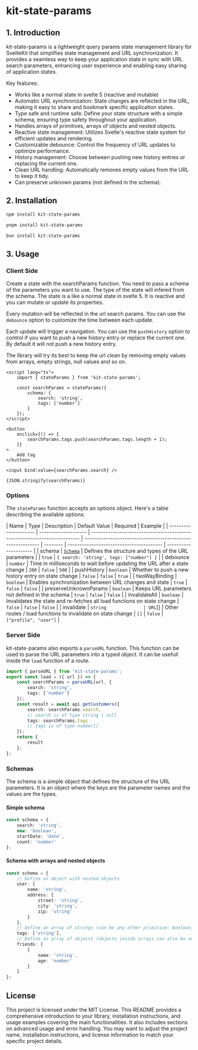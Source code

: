 # kit-state-params

## 1. Introduction

kit-state-params is a lightweight query params state management library for SvelteKit that simplifies state management and URL synchronization. It provides a seamless way to keep your application state in sync with URL search parameters, enhancing user experience and enabling easy sharing of application states.

Key features:

- Works like a normal state in svelte 5 (reactive and mutable)
- Automatic URL synchronization: State changes are reflected in the URL, making it easy to share and bookmark specific application states.
- Type safe and runtime safe: Define your state structure with a simple schema, ensuring type safety throughout your application.
- Handles arrays of primitives, arrays of objects and nested objects.
- Reactive state management: Utilizes Svelte's reactive state system for efficient updates and rendering.
- Customizable debounce: Control the frequency of URL updates to optimize performance.
- History management: Choose between pushing new history entries or replacing the current one.
- Clean URL handling: Automatically removes empty values from the URL to keep it tidy.
- Can preserve unknown params (not defined in the schema).

## 2. Installation

```bash
npm install kit-state-params
```

```bash
pnpm install kit-state-params
```

```bash
bun install kit-state-params
```

## 3. Usage

### Client Side

Create a state with the searchParams function. You need to pass a schema of the parameters you want to use. The type of the state will infered from the schema.
The state is a like a normal state in svelte 5. It is reactive and you can mutate or update its properties.

Every mutation will be reflected in the url search params.
You can use the `debounce` option to customize the time between each update.

Each update will trigger a navigation.
You can use the `pushHistory` option to control if you want to push a new history entry or replace the current one. By default it will not push a new history entry.

The library will try its best to keep the url clean by removing empty values from arrays, empty strings, null values and so on.

```svelte
<script lang="ts">
	import { stateParams } from 'kit-state-params';

	const searchParams = stateParams({
		schema: {
			search: 'string',
			tags: ['number']
		}
	});
</script>

<button
	onclick={() => {
		searchParams.tags.push(searchParams.tags.length + 1);
	}}
>
	Add tag
</button>

<input bind:value={searchParams.search} />

{JSON.stringify(searchParams)}
```

### Options

The `stateParams` function accepts an options object. Here's a table describing the available options:

| Name                  | Type                 | Description                                                               | Default Value                                               | Required | Example                                  |
| --------------------- | -------------------- | ------------------------------------------------------------------------- | ----------------------------------------------------------- | -------- | ---------------------------------------- | --------------------- |
| schema                | [`Schema`](#schemas) | Defines the structure and types of the URL parameters                     |                                                             | `true`   | `{ search: 'string', tags: ["number"] }` |
| debounce              | `number`             | Time in milliseconds to wait before updating the URL after a state change | `200`                                                       | `false`  | `500`                                    |
| pushHistory           | `boolean`            | Whether to push a new history entry on state change                       | `false`                                                     | `false`  | `true`                                   |
| twoWayBinding         | `boolean`            | Enables synchronization between URL changes and state                     | `true`                                                      | `false`  | `false`                                  |
| preserveUnknownParams | `boolean`            | Keeps URL parameters not defined in the schema                            | `true`                                                      | `false`  | `false`                                  |
| invalidateAll         | `boolean`            | Invalidates the state and re-fetches all load functions on state change   | `false`                                                     | `false`  | `false`                                  |
| invalidate            | `string              | URL`[]                                                                    | Other routes / load functions to invalidate on state change | `[]`     | `false`                                  | `["profile", "user"]` |

### Server Side

kit-state-params also exports a `parseURL` function. This function can be used to parse the URL parameters into a typed object. It can be usefull inside the `load` function of a route.

```ts
import { parseURL } from 'kit-state-params';
export const load = ({ url }) => {
	const searchParams = parseURL(url, {
		search: 'string',
		tags: ['number']
	});
	const result = await api.getCustomers({
		search: searchParams.search,
		// search is of type string | null
		tags: searchParams.tags
		// tags is of type number[]
	});
	return {
		result
	};
};
```

### Schemas

The schema is a simple object that defines the structure of the URL parameters. It is an object where the keys are the parameter names and the values are the types.

#### Simple schema

```ts
const schema = {
	search: 'string',
	new: 'boolean',
	startDate: 'date',
	count: 'number'
};
```

#### Schema with arrays and nested objects

```ts
const schema = {
	// Define an object with nested objects
	user: {
		name: 'string',
		address: {
			street: 'string',
			city: 'string',
			zip: 'string'
		}
	},
	// Define an array of strings (can be any other primitive: boolean, number, date, etc.)
	tags: ['string'],
	// Define an array of objects (objects inside arrays can also be nested)
	friends: [
		{
			name: 'string',
			age: 'number'
		}
	]
};
```

## License

This project is licensed under the MIT License.
This README provides a comprehensive introduction to your library, installation instructions, and usage examples covering the main functionalities. It also includes sections on advanced usage and error handling. You may want to adjust the project name, installation instructions, and license information to match your specific project details.
